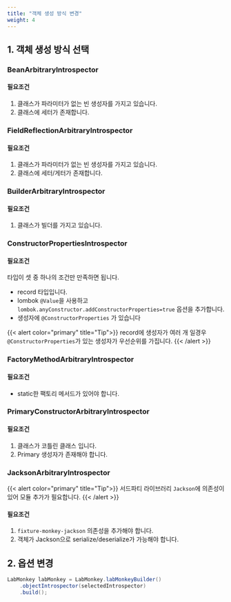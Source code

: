 ```yaml
---
title: "객체 생성 방식 변경"
weight: 4
---
```


## 1. 객체 생성 방식 선택
### BeanArbitraryIntrospector
#### 필요조건
1. 클래스가 파라미터가 없는 빈 생성자를 가지고 있습니다.
2. 클래스에 세터가 존재합니다.

### FieldReflectionArbitraryIntrospector
#### 필요조건
1. 클래스가 파라미터가 없는 빈 생성자를 가지고 있습니다.
2. 클래스에 세터/게터가 존재합니다.

### BuilderArbitraryIntrospector
#### 필요조건
1. 클래스가 빌더를 가지고 있습니다.

### ConstructorPropertiesIntrospector
#### 필요조건
타입이 셋 중 하나의 조건만 만족하면 됩니다.
* record 타입입니다.
* lombok `@Value`을 사용하고 `lombok.anyConstructor.addConstructorProperties=true` 옵션을 추가합니다.
* 생성자에 `@ConstructorProperties` 가 있습니다

{{< alert color="primary" title="Tip">}}
record에 생성자가 여러 개 일경우 `@ConstructorProperties`가 있는 생성자가 우선순위를 가집니다.
{{< /alert >}}

### FactoryMethodArbitraryIntrospector
#### 필요조건
* static한 팩토리 메서드가 있어야 합니다.

### PrimaryConstructorArbitraryIntrospector
#### 필요조건
1. 클래스가 코틀린 클래스 입니다.
2. Primary 생성자가 존재해야 합니다.

### JacksonArbitraryIntrospector
{{< alert color="primary" title="Tip">}}
서드파티 라이브러리 `Jackson`에 의존성이 있어 모듈 추가가 필요합니다.
{{< /alert >}}

#### 필요조건
1. `fixture-monkey-jackson` 의존성을 추가해야 합니다.
2. 객체가 Jackson으로 serialize/deserialize가 가능해야 합니다.

## 2. 옵션 변경
```java
LabMonkey labMonkey = LabMonkey.labMonkeyBuilder()
    .objectIntrospector(selectedIntrospector)
    .build();
```
